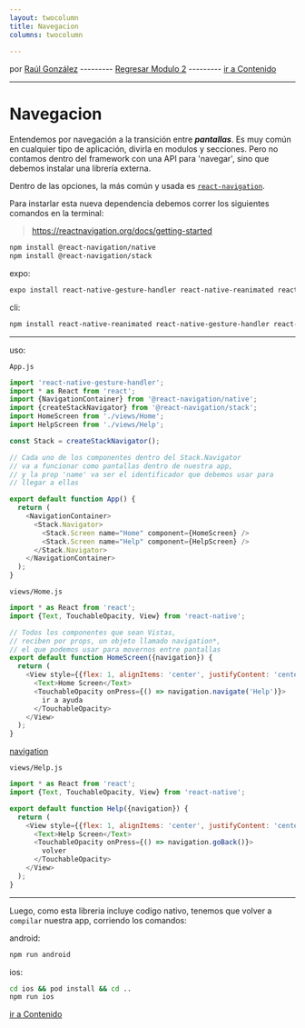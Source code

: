 ```yaml
---
layout: twocolumn
title: Navegacion
columns: twocolumn
 
---
```


por [Raúl González](https://twitter.com/soyraulgonzalez)  ---------   [Regresar Modulo 2](/modulo-dos.html) ---------   [ir a Contenido](/contenido.html)

---
# Navegacion

Entendemos por navegación a la transición entre ***pantallas***. Es muy común en cualquier tipo de aplicación, divirla en modulos y secciones. Pero no contamos dentro del framework con una API para 'navegar', sino que debemos instalar una librería externa.

Dentro de las opciones, la más común y usada es [`react-navigation`](https://reactnavigation.org/).

Para instarlar esta nueva dependencia debemos correr los siguientes comandos en la terminal:

> https://reactnavigation.org/docs/getting-started

```bash
npm install @react-navigation/native
npm install @react-navigation/stack
```

expo:

```bash
expo install react-native-gesture-handler react-native-reanimated react-native-screens react-native-safe-area-context @react-native-community/masked-view
```

cli:

```bash
npm install react-native-reanimated react-native-gesture-handler react-native-screens react-native-safe-area-context @react-native-community/masked-view
```

---

uso:

`App.js`

```js
import 'react-native-gesture-handler';
import * as React from 'react';
import {NavigationContainer} from '@react-navigation/native';
import {createStackNavigator} from '@react-navigation/stack';
import HomeScreen from './views/Home';
import HelpScreen from './views/Help';

const Stack = createStackNavigator();

// Cada uno de los componentes dentro del Stack.Navigator
// va a funcionar como pantallas dentro de nuestra app,
// y la prop 'name' va ser el identificador que debemos usar para
// llegar a ellas

export default function App() {
  return (
    <NavigationContainer>
      <Stack.Navigator>
        <Stack.Screen name="Home" component={HomeScreen} />
        <Stack.Screen name="Help" component={HelpScreen} />
      </Stack.Navigator>
    </NavigationContainer>
  );
}
```

`views/Home.js`

```js
import * as React from 'react';
import {Text, TouchableOpacity, View} from 'react-native';

// Todos los componentes que sean Vistas,
// reciben por props, un objeto llamado navigation*,
// el que podemos usar para movernos entre pantallas
export default function HomeScreen({navigation}) {
  return (
    <View style={{flex: 1, alignItems: 'center', justifyContent: 'center'}}>
      <Text>Home Screen</Text>
      <TouchableOpacity onPress={() => navigation.navigate('Help')}>
        ir a ayuda
      </TouchableOpacity>
    </View>
  );
}
```

[navigation](https://reactnavigation.org/docs/navigating/)

`views/Help.js`

```js
import * as React from 'react';
import {Text, TouchableOpacity, View} from 'react-native';

export default function Help({navigation}) {
  return (
    <View style={{flex: 1, alignItems: 'center', justifyContent: 'center'}}>
      <Text>Help Screen</Text>
      <TouchableOpacity onPress={() => navigation.goBack()}>
        volver
      </TouchableOpacity>
    </View>
  );
}
```

---

Luego, como esta libreria incluye codigo nativo, tenemos que volver a `compilar` nuestra app, corriendo los comandos:

android:

```bash
npm run android
```

ios:

```bash
cd ios && pod install && cd ..
npm run ios
```
[ir a Contenido](/contenido.html)